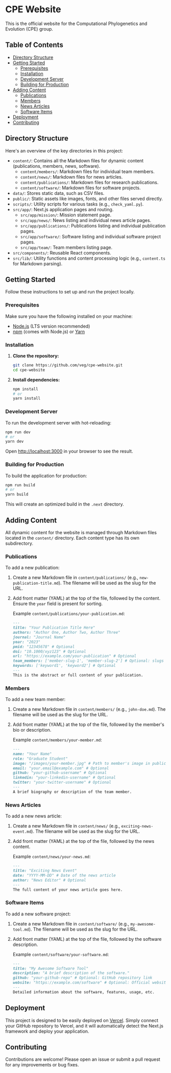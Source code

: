 # CPE Website

This is the official website for the Computational Phylogenetics and Evolution (CPE) group.

## Table of Contents

- [Directory Structure](#directory-structure)
- [Getting Started](#getting-started)
  - [Prerequisites](#prerequisites)
  - [Installation](#installation)
  - [Development Server](#development-server)
  - [Building for Production](#building-for-production)
- [Adding Content](#adding-content)
  - [Publications](#publications)
  - [Members](#members)
  - [News Articles](#news-articles)
  - [Software Items](#software-items)
- [Deployment](#deployment)
- [Contributing](#contributing)

## Directory Structure

Here's an overview of the key directories in this project:

- `content/`: Contains all the Markdown files for dynamic content (publications, members, news, software).
  - `content/members/`: Markdown files for individual team members.
  - `content/news/`: Markdown files for news articles.
  - `content/publications/`: Markdown files for research publications.
  - `content/software/`: Markdown files for software projects.
- `data/`: Stores static data, such as CSV files.
- `public/`: Static assets like images, fonts, and other files served directly.
- `scripts/`: Utility scripts for various tasks (e.g., `check_yaml.py`).
- `src/app/`: Next.js application pages and routing.
  - `src/app/mission/`: Mission statement page.
  - `src/app/news/`: News listing and individual news article pages.
  - `src/app/publications/`: Publications listing and individual publication pages.
  - `src/app/software/`: Software listing and individual software project pages.
  - `src/app/team/`: Team members listing page.
- `src/components/`: Reusable React components.
- `src/lib/`: Utility functions and content processing logic (e.g., `content.ts` for Markdown parsing).

## Getting Started

Follow these instructions to set up and run the project locally.

### Prerequisites

Make sure you have the following installed on your machine:

- [Node.js](https://nodejs.org/en/) (LTS version recommended)
- [npm](https://www.npmjs.com/) (comes with Node.js) or [Yarn](https://yarnpkg.com/)

### Installation

1.  **Clone the repository:**
    ```bash
    git clone https://github.com/veg/cpe-website.git
    cd cpe-website
    ```

2.  **Install dependencies:**
    ```bash
    npm install
    # or
    yarn install
    ```

### Development Server

To run the development server with hot-reloading:

```bash
npm run dev
# or
yarn dev
```

Open [http://localhost:3000](http://localhost:3000) in your browser to see the result.

### Building for Production

To build the application for production:

```bash
npm run build
# or
yarn build
```

This will create an optimized build in the `.next` directory.

## Adding Content

All dynamic content for the website is managed through Markdown files located in the `content/` directory. Each content type has its own subdirectory.

### Publications

To add a new publication:

1.  Create a new Markdown file in `content/publications/` (e.g., `new-publication-title.md`). The filename will be used as the slug for the URL.
2.  Add front matter (YAML) at the top of the file, followed by the content. Ensure the `year` field is present for sorting.

    Example `content/publications/your-publication.md`:
    ```markdown
    ---
    title: "Your Publication Title Here"
    authors: "Author One, Author Two, Author Three"
    journal: "Journal Name"
    year: "2023"
    pmid: "12345678" # Optional
    doi: "10.1000/xyz123" # Optional
    url: "https://example.com/your-publication" # Optional
    team_members: ['member-slug-1', 'member-slug-2'] # Optional: slugs of team members involved
    keywords: ['keyword1', 'keyword2'] # Optional
    ---
    This is the abstract or full content of your publication.
    ```

### Members

To add a new team member:

1.  Create a new Markdown file in `content/members/` (e.g., `john-doe.md`). The filename will be used as the slug for the URL.
2.  Add front matter (YAML) at the top of the file, followed by the member's bio or description.

    Example `content/members/your-member.md`:
    ```markdown
    ---
    name: "Your Name"
    role: "Graduate Student"
    image: "/images/your-member.jpg" # Path to member's image in public/images/
    email: "your.email@example.com" # Optional
    github: "your-github-username" # Optional
    linkedin: "your-linkedin-username" # Optional
    twitter: "your-twitter-username" # Optional
    ---
    A brief biography or description of the team member.
    ```

### News Articles

To add a new news article:

1.  Create a new Markdown file in `content/news/` (e.g., `exciting-news-event.md`). The filename will be used as the slug for the URL.
2.  Add front matter (YAML) at the top of the file, followed by the news content.

    Example `content/news/your-news.md`:
    ```markdown
    ---
    title: "Exciting News Event"
    date: "YYYY-MM-DD" # Date of the news article
    author: "News Editor" # Optional
    ---
    The full content of your news article goes here.
    ```

### Software Items

To add a new software project:

1.  Create a new Markdown file in `content/software/` (e.g., `my-awesome-tool.md`). The filename will be used as the slug for the URL.
2.  Add front matter (YAML) at the top of the file, followed by the software description.

    Example `content/software/your-software.md`:
    ```markdown
    ---
    title: "My Awesome Software Tool"
    description: "A brief description of the software."
    github: "your-github-repo" # Optional: GitHub repository link
    website: "https://example.com/software" # Optional: Official website link
    ---
    Detailed information about the software, features, usage, etc.
    ```

## Deployment

This project is designed to be easily deployed on [Vercel](https://vercel.com/). Simply connect your GitHub repository to Vercel, and it will automatically detect the Next.js framework and deploy your application.

## Contributing

Contributions are welcome! Please open an issue or submit a pull request for any improvements or bug fixes.